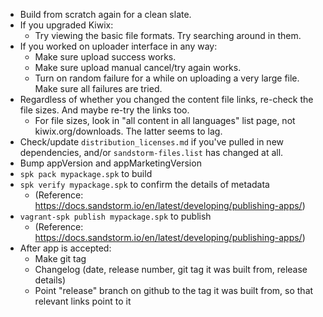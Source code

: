 * Build from scratch again for a clean slate.
* If you upgraded Kiwix:
  * Try viewing the basic file formats. Try searching around in them.
* If you worked on uploader interface in any way:
  * Make sure upload success works.
  * Make sure upload manual cancel/try again works.
  * Turn on random failure for a while on uploading a very large file. Make sure all failures are tried.
* Regardless of whether you changed the content file links, re-check the file sizes. And maybe re-try the links too.
  * For file sizes, look in "all content in all languages" list page, not kiwix.org/downloads. The latter seems to lag.
* Check/update `distribution_licenses.md` if you've pulled in new dependencies, and/or `sandstorm-files.list` has changed at all.
* Bump appVersion and appMarketingVersion
* `spk pack mypackage.spk` to build
* `spk verify mypackage.spk` to confirm the details of metadata
  * (Reference: https://docs.sandstorm.io/en/latest/developing/publishing-apps/)
* `vagrant-spk publish mypackage.spk` to publish
  * (Reference: https://docs.sandstorm.io/en/latest/developing/publishing-apps/)
* After app is accepted:
  * Make git tag
  * Changelog (date, release number, git tag it was built from, release details)
  * Point "release" branch on github to the tag it was built from, so that relevant links point to it
